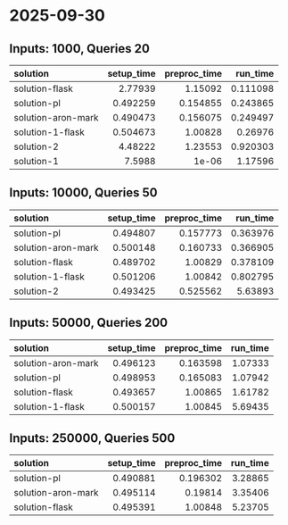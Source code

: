 # 2025-09-30

## Inputs: 1000, Queries 20

| solution           |   setup_time |   preproc_time |   run_time |
|:-------------------|-------------:|---------------:|-----------:|
| solution-flask     |     2.77939  |       1.15092  |   0.111098 |
| solution-pl        |     0.492259 |       0.154855 |   0.243865 |
| solution-aron-mark |     0.490473 |       0.156075 |   0.249497 |
| solution-1-flask   |     0.504673 |       1.00828  |   0.26976  |
| solution-2         |     4.48222  |       1.23553  |   0.920303 |
| solution-1         |     7.5988   |       1e-06    |   1.17596  |

## Inputs: 10000, Queries 50

| solution           |   setup_time |   preproc_time |   run_time |
|:-------------------|-------------:|---------------:|-----------:|
| solution-pl        |     0.494807 |       0.157773 |   0.363976 |
| solution-aron-mark |     0.500148 |       0.160733 |   0.366905 |
| solution-flask     |     0.489702 |       1.00829  |   0.378109 |
| solution-1-flask   |     0.501206 |       1.00842  |   0.802795 |
| solution-2         |     0.493425 |       0.525562 |   5.63893  |

## Inputs: 50000, Queries 200

| solution           |   setup_time |   preproc_time |   run_time |
|:-------------------|-------------:|---------------:|-----------:|
| solution-aron-mark |     0.496123 |       0.163598 |    1.07333 |
| solution-pl        |     0.498953 |       0.165083 |    1.07942 |
| solution-flask     |     0.493657 |       1.00865  |    1.61782 |
| solution-1-flask   |     0.500157 |       1.00845  |    5.69435 |

## Inputs: 250000, Queries 500

| solution           |   setup_time |   preproc_time |   run_time |
|:-------------------|-------------:|---------------:|-----------:|
| solution-pl        |     0.490881 |       0.196302 |    3.28865 |
| solution-aron-mark |     0.495114 |       0.19814  |    3.35406 |
| solution-flask     |     0.495391 |       1.00848  |    5.23705 |